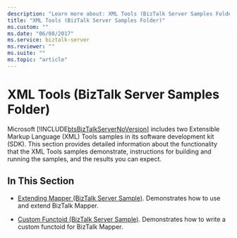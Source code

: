 ```yaml
---
description: "Learn more about: XML Tools (BizTalk Server Samples Folder)"
title: "XML Tools (BizTalk Server Samples Folder)"
ms.custom: ""
ms.date: "06/08/2017"
ms.service: biztalk-server
ms.reviewer: ""
ms.suite: ""
ms.topic: "article"
---
```

# XML Tools (BizTalk Server Samples Folder)
Microsoft [!INCLUDE[btsBizTalkServerNoVersion](../includes/btsbiztalkservernoversion-md.md)] includes two Extensible Markup Language (XML) Tools samples in its software development kit (SDK). This section provides detailed information about the functionality that the XML Tools samples demonstrate, instructions for building and running the samples, and the results you can expect.  
  
## In This Section  
  
-   [Extending Mapper (BizTalk Server Sample)](../core/extending-mapper-biztalk-server-sample.md). Demonstrates how to use and extend BizTalk Mapper.  
  
-   [Custom Functoid (BizTalk Server Sample)](../core/custom-functoid-biztalk-server-sample.md). Demonstrates how to write a custom functoid for BizTalk Mapper.

